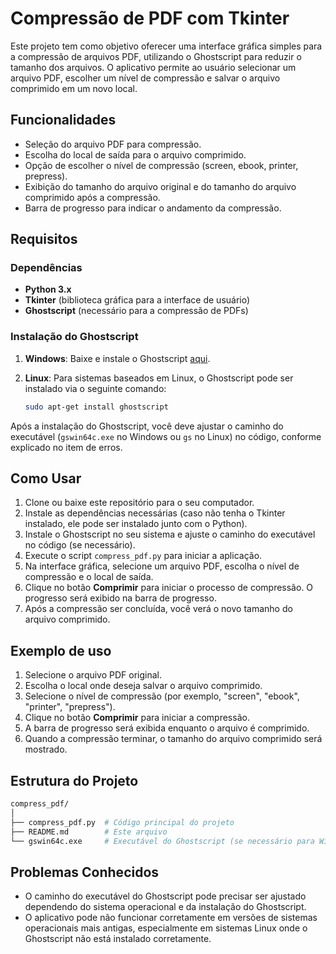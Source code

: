 # Compressão de PDF com Tkinter

Este projeto tem como objetivo oferecer uma interface gráfica simples para a compressão de arquivos PDF, utilizando o Ghostscript para reduzir o tamanho dos arquivos. O aplicativo permite ao usuário selecionar um arquivo PDF, escolher um nível de compressão e salvar o arquivo comprimido em um novo local.

## Funcionalidades

* Seleção do arquivo PDF para compressão.
* Escolha do local de saída para o arquivo comprimido.
* Opção de escolher o nível de compressão (screen, ebook, printer, prepress).
* Exibição do tamanho do arquivo original e do tamanho do arquivo comprimido após a compressão.
* Barra de progresso para indicar o andamento da compressão.

## Requisitos

### Dependências

* **Python 3.x**
* **Tkinter** (biblioteca gráfica para a interface de usuário)
* **Ghostscript** (necessário para a compressão de PDFs)

### Instalação do Ghostscript

1. **Windows**: Baixe e instale o Ghostscript [aqui](https://www.ghostscript.com/download/gsdnld.html).
2. **Linux**: Para sistemas baseados em Linux, o Ghostscript pode ser instalado via o seguinte comando:

   ```bash
   sudo apt-get install ghostscript
   ```

Após a instalação do Ghostscript, você deve ajustar o caminho do executável (`gswin64c.exe` no Windows ou `gs` no Linux) no código, conforme explicado no item de erros.

## Como Usar

1. Clone ou baixe este repositório para o seu computador.
2. Instale as dependências necessárias (caso não tenha o Tkinter instalado, ele pode ser instalado junto com o Python).
3. Instale o Ghostscript no seu sistema e ajuste o caminho do executável no código (se necessário).
4. Execute o script `compress_pdf.py` para iniciar a aplicação.
5. Na interface gráfica, selecione um arquivo PDF, escolha o nível de compressão e o local de saída.
6. Clique no botão **Comprimir** para iniciar o processo de compressão. O progresso será exibido na barra de progresso.
7. Após a compressão ser concluída, você verá o novo tamanho do arquivo comprimido.

## Exemplo de uso

1. Selecione o arquivo PDF original.
2. Escolha o local onde deseja salvar o arquivo comprimido.
3. Selecione o nível de compressão (por exemplo, "screen", "ebook", "printer", "prepress").
4. Clique no botão **Comprimir** para iniciar a compressão.
5. A barra de progresso será exibida enquanto o arquivo é comprimido.
6. Quando a compressão terminar, o tamanho do arquivo comprimido será mostrado.

## Estrutura do Projeto

```bash
compress_pdf/
│
├── compress_pdf.py  # Código principal do projeto
├── README.md        # Este arquivo
└── gswin64c.exe     # Executável do Ghostscript (se necessário para Windows)
```

## Problemas Conhecidos

* O caminho do executável do Ghostscript pode precisar ser ajustado dependendo do sistema operacional e da instalação do Ghostscript.
* O aplicativo pode não funcionar corretamente em versões de sistemas operacionais mais antigas, especialmente em sistemas Linux onde o Ghostscript não está instalado corretamente.
